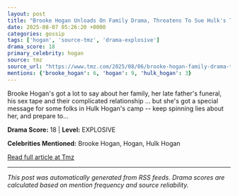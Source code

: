 ```yaml
---
layout: post
title: "Brooke Hogan Unloads On Family Drama, Threatens To Sue Hulk's Team Over 'Lies'"
date: 2025-08-07 05:26:20 +0000
categories: gossip
tags: ['hogan', 'source-tmz', 'drama-explosive']
drama_score: 18
primary_celebrity: hogan
source: tmz
source_url: "https://www.tmz.com/2025/08/06/brooke-hogan-family-drama-threaten-sue-hulk-team-lies/"
mentions: {'brooke_hogan': 6, 'hogan': 9, 'hulk_hogan': 3}
---
```


Brooke Hogan's got a lot to say about her family, her late father's funeral, his sex tape and their complicated relationship ... but she's got a special message for some folks in Hulk Hogan's camp -- keep spinning lies about her, and prepare to&hellip;

**Drama Score:** 18 | **Level:** EXPLOSIVE

**Celebrities Mentioned:** Brooke Hogan, Hogan, Hulk Hogan

[Read full article at Tmz](https://www.tmz.com/2025/08/06/brooke-hogan-family-drama-threaten-sue-hulk-team-lies/)

---
*This post was automatically generated from RSS feeds. Drama scores are calculated based on mention frequency and source reliability.*
